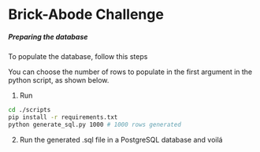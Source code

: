 # Brick-Abode Challenge

##### Preparing the database

To populate the database, follow this steps

You can choose the number of rows to populate in the first argument in the python script, as shown below.

1. Run 
```bash
cd ./scripts
pip install -r requirements.txt
python generate_sql.py 1000 # 1000 rows generated
```

2. Run the generated .sql file in a PostgreSQL database 
and voilá
